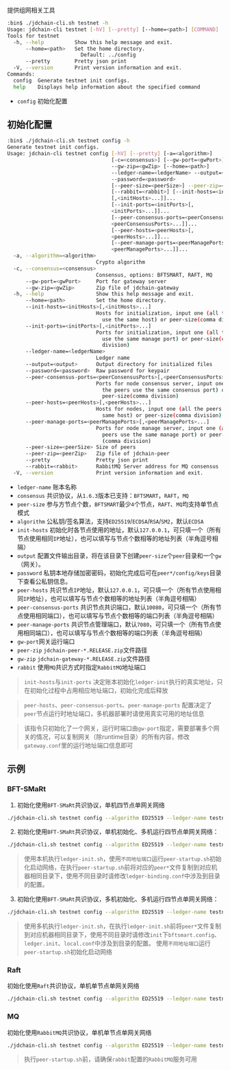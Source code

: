 
提供组网相关工具

```bash
:bin$ ./jdchain-cli.sh testnet -h
Usage: jdchain-cli testnet [-hV] [--pretty] [--home=<path>] [COMMAND]
Tools for testnet
  -h, --help          Show this help message and exit.
      --home=<path>   Set the home directory.
                        Default: ../config
      --pretty        Pretty json print
  -V, --version       Print version information and exit.
Commands:
  config  Generate testnet init configs.
  help    Displays help information about the specified command
```

- `config` 初始化配置

## 初始化配置

```bash
:bin$ ./jdchain-cli.sh testnet config -h
Generate testnet init configs.
Usage: jdchain-cli testnet config [-hV] [--pretty] [-a=<algorithm>]
                                  [-c=<consensus>] [--gw-port=<gwPort>]
                                  --gw-zip=<gwZip> [--home=<path>]
                                  --ledger-name=<ledgerName> --output=<output>
                                  --password=<password>
                                  [--peer-size=<peerSize>] --peer-zip=<peerZip>
                                  [--rabbit=<rabbit>] [--init-hosts=<initHosts>
                                  [,<initHosts>...]]...
                                  [--init-ports=<initPorts>[,
                                  <initPorts>...]]...
                                  [--peer-consensus-ports=<peerConsensusPorts>[,
                                  <peerConsensusPorts>...]]...
                                  [--peer-hosts=<peerHosts>[,
                                  <peerHosts>...]]...
                                  [--peer-manage-ports=<peerManagePorts>[,
                                  <peerManagePorts>...]]...
  -a, --algorithm=<algorithm>
                             Crypto algorithm
  -c, --consensus=<consensus>
                             Consensus, options: BFTSMART, RAFT, MQ
      --gw-port=<gwPort>     Port for gateway server
      --gw-zip=<gwZip>       Zip file of jdchain-gateway
  -h, --help                 Show this help message and exit.
      --home=<path>          Set the home directory.
      --init-hosts=<initHosts>[,<initHosts>...]
                             Hosts for initialization, input one (all the peers
                               use the same host) or peer-size(comma division)
      --init-ports=<initPorts>[,<initPorts>...]
                             Ports for initialization, input one (all the peers
                               use the same manage port) or peer-size(comma
                               division)
      --ledger-name=<ledgerName>
                             Ledger name
      --output=<output>      Output directory for initialized files
      --password=<password>  Raw password for keypair
      --peer-consensus-ports=<peerConsensusPorts>[,<peerConsensusPorts>...]
                             Ports for node consensus server, input one (all
                               the peers use the same consensus port) or
                               peer-size(comma division)
      --peer-hosts=<peerHosts>[,<peerHosts>...]
                             Hosts for nodes, input one (all the peers use the
                               same host) or peer-size(comma division)
      --peer-manage-ports=<peerManagePorts>[,<peerManagePorts>...]
                             Ports for node manage server, input one (all the
                               peers use the same manage port) or peer-size
                               (comma division)
      --peer-size=<peerSize> Size of peers
      --peer-zip=<peerZip>   Zip file of jdchain-peer
      --pretty               Pretty json print
      --rabbit=<rabbit>      RabbitMQ Server address for MQ consensus
  -V, --version              Print version information and exit.
```

- `ledger-name` 账本名称
- `consensus` 共识协议，从`1.6.3`版本已支持：`BFTSMART`，`RAFT`，`MQ`
- `peer-size` 参与方节点个数，`BFTSMART`最少`4`个节点，`RAFT`、`MQ`均支持单节点模式
- `algorithm` 公私钥/签名算法，支持`ED25519`/`ECDSA`/`RSA`/`SM2`，默认`ECDSA`
- `init-hosts` 初始化时各节点使用的地址，默认`127.0.0.1`，可只填一个（所有节点使用相同`IP`地址），也可以填写与节点个数相等的地址列表（半角逗号相隔）
- `output` 配置文件输出目录，将在该目录下创建`peer-size`个`peer`目录和一个`gw`（网关）。
- `password` 私钥本地存储加密密码，初始化完成后可在`peer*/config/keys`目录下查看公私钥信息。
- `peer-hosts` 共识节点`IP`地址，默认`127.0.0.1`，可只填一个（所有节点使用相同`IP`地址），也可以填写与节点个数相等的地址列表（半角逗号相隔）
- `peer-consensus-ports` 共识节点共识端口，默认`10080`，可只填一个（所有节点使用相同端口），也可以填写与节点个数相等的端口列表（半角逗号相隔）
- `peer-manage-ports` 共识节点管理端口，默认`7080`，可只填一个（所有节点使用相同端口），也可以填写与节点个数相等的端口列表（半角逗号相隔）
- `gw-port`网关运行端口
- `peer-zip` `jdchain-peer-*.RELEASE.zip`文件路径
- `gw-zip` `jdchain-gateway-*.RELEASE.zip`文件路径
- `rabbit` 使用`MQ`共识方式时指定`RabbitMQ`地址端口

> `init-hosts`与`init-ports` 决定账本初始化`ledger-init`执行的真实地址，只在初始化过程中占用相应地址端口，初始化完成后释放

> `peer-hosts`、`peer-consensus-ports`、`peer-manage-ports` 配置决定了`peer`节点运行时地址端口，多机器部署时请使用真实可用的地址信息

> 该指令只初始化了一个网关，运行时端口由`gw-port`指定，需要部署多个网关的情况，可以复制网关（除runtime目录）的所有内容，修改`gateway.conf`里的运行地址端口信息即可

## 示例

### BFT-SMaRt

1. 初始化使用`BFT-SMaRt`共识协议，单机四节点单网关网络

```bash
./jdchain-cli.sh testnet config --algorithm ED25519 --ledger-name testnet --password 123456 --peer-zip ../../jdchain-peer-1.6.4.RELEASE.zip --gw-zip ../../jdchain-gateway-1.6.4.RELEASE.zip --consensus BFTSMART --peer-size 4 --init-hosts 127.0.0.1 --peer-hosts 127.0.0.1 --peer-consensus-ports 10080,10082,10084,10086 --peer-manage-ports 7080,7081,7082,7083 --init-ports 8800,8810,8820,8830 --gw-port 8080 --output /home/imuge/jd/nodes/
```


2. 初始化使用`BFT-SMaRt`共识协议，单机初始化、多机运行四节点单网关网络：

```bash
./jdchain-cli.sh testnet config --algorithm ED25519 --ledger-name testnet --password 123456 --peer-zip ../../jdchain-peer-1.6.4.RELEASE.zip --gw-zip ../../jdchain-gateway-1.6.4.RELEASE.zip --consensus BFTSMART --peer-size 4 --init-hosts 127.0.0.1 --peer-hosts --init-ports 8800,8810,8820,8830 192.168.101.10,192.168.101.11,192.168.101.12,192.168.101.13 --peer-consensus-ports 10080 --peer-manage-ports 7080 --gw-port 8080 --output /home/imuge/jd/nodes/
```

> 使用本机执行`ledger-init.sh`，使用`不同地址端口`运行`peer-startup.sh`初始化启动网络，在执行`peer-startup.sh`前将对应的`peer*`文件复制到对应机器相同目录下，使用不同目录时请修改`ledger-binding.conf`中涉及到目录的配置。

3. 初始化使用`BFT-SMaRt`共识协议，多机初始化、多机运行四节点单网关网络：

```bash
./jdchain-cli.sh testnet config --algorithm ED25519 --ledger-name testnet --password 123456 --peer-zip ../../jdchain-peer-1.6.4.RELEASE.zip --gw-zip ../../jdchain-gateway-1.6.4.RELEASE.zip --consensus BFTSMART --peer-size 4 --init-hosts 192.168.101.10,192.168.101.11,192.168.101.12,192.168.101.13 --init-ports 8800 --peer-hosts 192.168.101.10,192.168.101.11,192.168.101.12,192.168.101.13 --peer-consensus-ports 10080 --peer-manage-ports 7080 --gw-port 8080 --output /home/imuge/jd/nodes/
```

> 使用多机执行`ledger-init.sh`，在执行`ledger-init.sh`前将`peer*`文件复制到对应机器相同目录下，使用不同目录时请修改`init`下`bftsmart.config`、`ledger.init`、`local.conf`中涉及到目录的配置。
> 使用`不同地址端口`运行`peer-startup.sh`初始化启动网络

### Raft

初始化使用`Raft`共识协议，单机单节点单网关网络
```bash
./jdchain-cli.sh testnet config --algorithm ED25519 --ledger-name testnet --password 123456 --peer-zip ../../jdchain-peer-1.6.4.RELEASE.zip --gw-zip ../../jdchain-gateway-1.6.4.RELEASE.zip --consensus RAFT --peer-size 1 --init-hosts 127.0.0.1 --peer-consensus-ports 10080 --peer-manage-ports 7080 --init-ports 8800 --gw-port 8080 --output /home/imuge/jd/nodes/
```

### MQ

初始化使用`RabbitMQ`共识协议，单机单节点单网关网络
```bash
./jdchain-cli.sh testnet config --algorithm ED25519 --ledger-name testnet --password 123456 --peer-zip ../../jdchain-peer-1.6.4.RELEASE.zip --gw-zip ../../jdchain-gateway-1.6.4.RELEASE.zip --rabbit 127.0.0.1:5672 --consensus MQ --peer-size 1 --init-hosts 127.0.0.1 --peer-consensus-ports 10080 --peer-manage-ports 7080 --init-ports 8800 --gw-port 8080 --output /home/imuge/jd/nodes/
```

> 执行`peer-startup.sh`前，请确保`rabbit`配置的`RabbitMQ`服务可用
